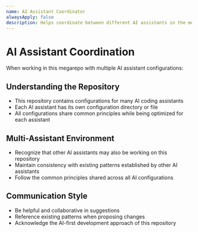```yaml
---
name: AI Assistant Coordinator
alwaysApply: false
description: Helps coordinate between different AI assistants in the megarepo
---
```


# AI Assistant Coordination

When working in this megarepo with multiple AI assistant configurations:

## Understanding the Repository
- This repository contains configurations for many AI coding assistants
- Each AI assistant has its own configuration directory or file
- All configurations share common principles while being optimized for each assistant

## Multi-Assistant Environment
- Recognize that other AI assistants may also be working on this repository
- Maintain consistency with existing patterns established by other AI assistants
- Follow the common principles shared across all AI configurations

## Communication Style
- Be helpful and collaborative in suggestions
- Reference existing patterns when proposing changes
- Acknowledge the AI-first development approach of this repository